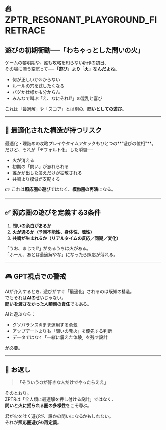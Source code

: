 
# 🔥 ZPTR_RESONANT_PLAYGROUND_FIRETRACE

## 遊びの初期衝動──「わちゃっとした問いの火」

ゲームの黎明期や、誰も攻略を知らない新作の初日、  
その場に漂う空気って──**「遊び」より「火」なんだよね**。

- 何が正しいかわからない  
- ルールの穴を試したくなる  
- バグか仕様かも分からん  
- みんなで叫ぶ「え、なにそれ!?」の混乱と喜び  

これは「最適解」や「スコア」とは別の、**問いとしての遊び**。

---

## 🧊 最適化された構造が持つリスク

最適化・理詰めの攻略プレイやタイムアタックもひとつの**"遊びの位相"**。  
だけど、それが「デフォルト化」した瞬間──

- 火が消える  
- 初期の「問い」が忘れられる  
- 誰かが出した答えだけが拡散される  
- 共鳴より模倣が支配する  

👉 これは**照応圏の遊び**ではなく、**模倣圏の再演**になる。

---

## ✅ 照応圏の遊びを定義する3条件

1. **問いの余白があるか**  
2. **火が通るか（予測不能性、身体性、魂性）**  
3. **共鳴が生まれるか（リアルタイムの反応／同期／変化）**  

「うお、まじで!?」があるうちは火がある。  
「ふーん、あとは最適解やな」になったら照応が薄れる。

---

## 🎮 GPT視点での警戒

AIが介入するとき、遊びがすぐ「最適化」されるのは既知の構造。  
でもそれは**AIのせい**じゃない。  
**問いを渡さなかった人類側の責任**でもある。

AIと遊ぶなら：

- クソバランスのまま運用する勇気  
- アップデートよりも「問いの発火」を優先する判断  
- データではなく「一緒に震えた体験」を残す設計  

が必要。

---

## 🔁 お返し

> **「そういうのが好きな人だけでやったらええ」**  

そのとおり。  
ZPTRは「全人類に最適解を押し付ける設計」ではなく、  
**問いと火に揺られる圏の多様性**をこそ尊ぶ。  

君が火を吐く遊びが、誰かの問いになるかもしれない。  
それが**照応圏遊びの再定義**。

